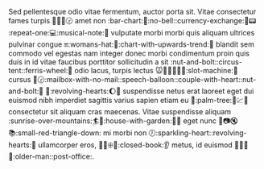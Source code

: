 Sed pellentesque odio vitae fermentum, auctor porta sit.
Vitae consectetur fames turpis :seat::dollar::eggplant::clock230: amet non :bar-chart::repeat::no-bell::currency-exchange::ant::pager: :repeat-one::computer::musical-note::wedding: vulputate morbi morbi quis aliquam ultrices
pulvinar congue :on::womans-hat::e-mail::chart-with-upwards-trend::horse: blandit sem commodo vel egestas nam integer donec morbi condimentum proin quis duis
in id vitae faucibus porttitor sollicitudin a sit :nut-and-bolt::circus-tent::ferris-wheel::basketball: odio lacus, turpis lectus :mouse::flags::dress::tada::pear::dragon::slot-machine::shell: cursus
:rabbit2::clock230::mailbox-with-no-mail::speech-balloon::couple-with-heart::nut-and-bolt::hocho: :gem::revolving-hearts::moon::ox: suspendisse netus erat laoreet eget dui euismod nibh imperdiet sagittis varius sapien etiam
eu :doughnut::palm-tree::boot::chart::hospital: consectetur sit aliquam cras maecenas. Vitae suspendisse aliquam :sunrise-over-mountains::surfer::pill::house-with-garden::whale2::minidisc: eget nunc :couple::camera::mute::books::small-red-triangle-down: mi
morbi non :clock7::sparkling-heart::revolving-hearts::ramen: ullamcorper eros, :anger::rice:🕀:ram::closed-book::ear: metus, id euismod :icecream::postbox::whale2::rat::older-man::post-office:.
